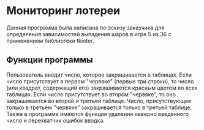 Мониторинг лотереи
======
Данная программа была написана по эскизу заказчика для определения зависимостей выпадения шаров в игре 5 из 36 с применением библиотеки tkinter.

Функции программы
---------
Пользователь вводит число, которое закрашивается в таблицах. Если число присутствует в первом "червяке" (первые три строки), то число (или квадрат, содержащий его) закрашивается красным цветом во всех таблицах.
Если число присутствует во втором "червяке", то оно закрашивается во второй и третьей таблице. Число, присутствующее только в третьем "червяке" закрашивается только в третьей таблице.
Также в программе имеются функция удаления неверно введенного число и перехватчик ошибок вводка.
